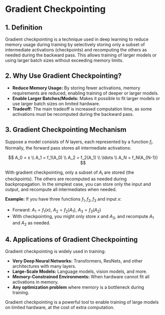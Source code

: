 # **Gradient Checkpointing**

## **1. Definition**
Gradient checkpointing is a technique used in deep learning to reduce memory usage during training by selectively storing only a subset of intermediate activations (checkpoints) and recomputing the others as needed during the backward pass. This allows training of larger models or using larger batch sizes without exceeding memory limits.

## **2. Why Use Gradient Checkpointing?**
* **Reduce Memory Usage:** By storing fewer activations, memory requirements are reduced, enabling training of deeper or larger models.
* **Enable Larger Batches/Models:** Makes it possible to fit larger models or use larger batch sizes on limited hardware.
* **Tradeoff:** The main tradeoff is increased computation time, as some activations must be recomputed during the backward pass.

## **3. Gradient Checkpointing Mechanism**
Suppose a model consists of $N$ layers, each represented by a function $f_i$. Normally, the forward pass stores all intermediate activations:

$$
A_0 = x \\
A_1 = f_1(A_0) \\
A_2 = f_2(A_1) \\
\ldots \\
A_N = f_N(A_{N-1})
$$

With gradient checkpointing, only a subset of $A_i$ are stored (the checkpoints). The others are recomputed as needed during backpropagation. In the simplest case, you can store only the input and output, and recompute all intermediates when needed.

**Example:**
If you have three functions $f_1, f_2, f_3$ and input $x$:
* Forward: $A_1 = f_1(x)$, $A_2 = f_2(A_1)$, $A_3 = f_3(A_2)$
* With checkpointing, you might only store $x$ and $A_3$, and recompute $A_1$ and $A_2$ as needed.

## **4. Applications of Gradient Checkpointing**
Gradient checkpointing is widely used in training:
* **Very Deep Neural Networks:** Transformers, ResNets, and other architectures with many layers.
* **Large-Scale Models:** Language models, vision models, and more.
* **Memory-Constrained Environments:** When hardware cannot fit all activations in memory.
* **Any optimization problem** where memory is a bottleneck during training.

Gradient checkpointing is a powerful tool to enable training of large models on limited hardware, at the cost of extra computation.
